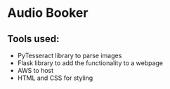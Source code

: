 # Audio Booker

## Tools used:
* PyTesseract library to parse images
* Flask library to add the functionality to a webpage
* AWS to host
* HTML and CSS for styling
